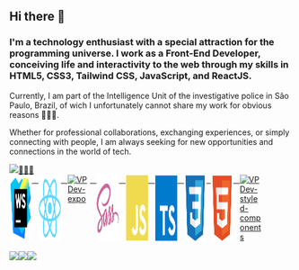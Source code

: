 ## Hi there 👋
### I'm a technology enthusiast with a special attraction for the programming universe. I work as a Front-End Developer, conceiving life and interactivity to the web through my skills in HTML5, CSS3, Tailwind CSS, JavaScript, and ReactJS.

Currently, I am part of the Intelligence Unit of the investigative police in São Paulo, Brazil, of wich I unfortunately cannot share my work for obvious reasons 🤷🏻‍♂️.

Whether for professional collaborations, exchanging experiences, or simply connecting with people, I am always seeking for new opportunities and connections in the world of tech.

<div align="left">
  <a href="https://github.com/VictorPowilleit">
  <!-- img height="180rem" src="https://github-readme-stats.vercel.app/api?username=Victorpowilleit&show_icons=true&theme=react&include_all_commits=true&count_private=true"/ -->
  <img height="180rem" src="https://github-readme-stats.vercel.app/api/top-langs/?username=VictorPowilleit&layout=compact&langs_count=7&theme=react"/>🤷🏻‍♂️
</div>

<div style="display: flex;"><br>
  <img class="techImg" align="center" alt="VPDev-Webstorm" width="40" src="https://raw.githubusercontent.com/devicons/devicon/master/icons/webstorm/webstorm-original.svg" />&nbsp;&nbsp;&nbsp;
  <img align="center" alt="VPDev-React" width="40" src="https://raw.githubusercontent.com/devicons/devicon/master/icons/react/react-original.svg" />&nbsp;&nbsp;&nbsp;
  <img align="center" alt="VPDev-expo" width="40" src="https://mobiletech360.co/Apps/wp-content/uploads/2021/08/Expo-APK-v2.21.5-Download-150x150.png">&nbsp;&nbsp;&nbsp;
  <img align="center" alt="VPDev-Sass" width="40" src="https://raw.githubusercontent.com/devicons/devicon/master/icons/sass/sass-original.svg" />&nbsp;&nbsp;&nbsp;
  <img align="center" alt="VPDev-JS" width="40" src="https://raw.githubusercontent.com/devicons/devicon/master/icons/javascript/javascript-plain.svg">&nbsp;&nbsp;&nbsp;
  <img align="center" alt="VPDev-Ts" width="40" src="https://raw.githubusercontent.com/devicons/devicon/master/icons/typescript/typescript-plain.svg">&nbsp;&nbsp;&nbsp;
  <img align="center" alt="VPDev-CSS3" width="40" src="https://raw.githubusercontent.com/devicons/devicon/master/icons/css3/css3-original.svg">&nbsp;&nbsp;
  <img align="center" alt="VPDev-HTML5" width="40" src="https://raw.githubusercontent.com/devicons/devicon/master/icons/html5/html5-original.svg">&nbsp;&nbsp;&nbsp;
  <img align="center" alt="VPDev-styled-components" width="40" src="https://styled-components.com/atom.png">
</div>
<br/>
<div>
  <a href = "mailto:contato@vpdev.com.br"><img src="https://img.shields.io/badge/Mail%3A-contato%40vpdev.com.br-brightgreen?style=for-the-badge"></a><a href="https://instagram.com/_victor.powilleit_" target="_blank"><img src="https://img.shields.io/badge/-Instagram-%23E4405F?style=for-the-badge&logo=instagram&logoColor=white" target="_blank"></a><a href="https://www.linkedin.com/in/victor-powilleit-42945b255" target="_blank"><img src="https://img.shields.io/badge/-LinkedIn-%230077B5?style=for-the-badge&logo=linkedin&logoColor=white" target="_blank"></a> 
</div>
